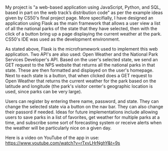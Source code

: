 My project is "a web-based application using JavaScript, Python, and SQL, based in part on the web track’s distribution code" as per the example ideas given by CS50's final project page.
More specifially, I have designed an application using Flask as the main framework that allows a user view a list of all the national parks of the state that they have selected, then
with the click of a button bring up a page displaying the current weather at the park. CS50's IDE was used as the development environment.

As stated above, Flask is the microframework used to implement this web application. Two API's are also used: Open Weather and the National Park Services Developer's API. Based on the
user's selected state, we send an GET request to the NPS website that returns all the national parks in that state. These are then formatted and displayed on the user's homepage.
Next to each state is a button, that when clicked does a GET request to Open Weather that returns the current weather for the park based on the latitude and longitude (the park's
visitor center's geographic location is used, since parks can be very large).

Users can register by entering there name, password, and state. They can change the selected state via a button on the nav bar. They can also change their passord if needed. Ideas
for future implementations include allowing users to save parks in a list of favorites, get weather for multiple parks at a time, and subscribe some sort of forecasting system or
receive alerts when the weather will be particularly nice on a given day.

Here is a video on YouTube of the app in use:
https://www.youtube.com/watch?v=rTxvLHrNghY&t=9s
